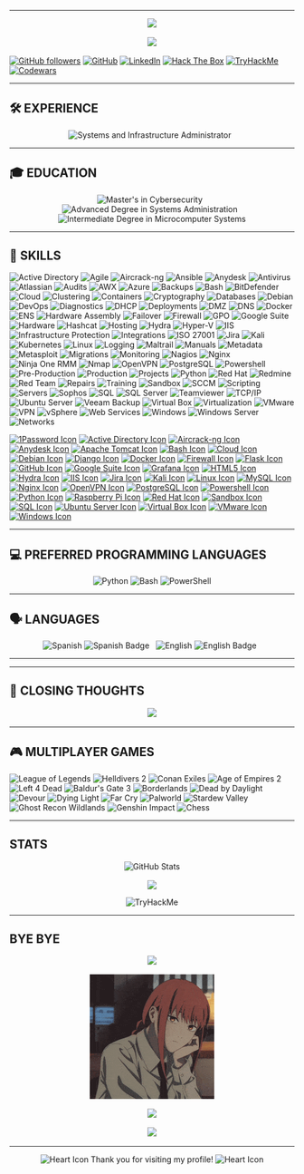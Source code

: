 <hr style="border-color:blue;">

<p align="center">
  <a href="https://www.linkedin.com/in/iceyami/">
  <img src="https://readme-typing-svg.demolab.com?font=Play&size=40&pause=1000&color=3358FF&center=true&random=true&width=700&height=79&lines=MARIA+GUTIERREZ" />
</a></p>

<p align="center">
  <a href="https://www.linkedin.com/in/iceyami/">
  <img src="https://readme-typing-svg.demolab.com?font=Play&size=20&pause=1000&color=33A1F3&center=true&random=true&width=500&height=40&lines=—+iceYami+—" />
</a></p>

[![GitHub followers](https://img.shields.io/github/followers/iceyami?style=social)](https://github.com/iceyami) [![GitHub](https://img.shields.io/badge/GitHub-iceyami-black?style=flat&logo=github)](https://github.com/iceyami) [![LinkedIn](https://img.shields.io/badge/LinkedIn-iceyami-blue?style=flat&logo=linkedin)](https://www.linkedin.com/in/iceyami) [![Hack The Box](https://img.shields.io/badge/Hack%20The%20Box-iceYami-brightgreen)](https://app.hackthebox.com/profile/iceYami) [![TryHackMe](https://img.shields.io/badge/TryHackMe-iceYami-orange)](https://tryhackme.com/p/iceYami) [![Codewars](https://img.shields.io/badge/Codewars-iceYami-brown)](https://www.codewars.com/users/iceYami)

<hr style="border-color:blue;">

## 🛠️ EXPERIENCE
<p align="center">
  <img src="https://img.shields.io/badge/SYSADMIN-Systems_and_Infrastructure_Administrator-1E90FF?style=flat&logo=tools&logoColor=white" alt="Systems and Infrastructure Administrator" /> &nbsp;
</p>

<hr style="border-color:blue;">

## 🎓 EDUCATION
<p align="center">
  <img src="https://img.shields.io/badge/Master-Cybersecurity-1E90FF?style=flat&logo=education&logoColor=white" alt="Master's in Cybersecurity" /> &nbsp;
  <img src="https://img.shields.io/badge/Advanced_Degree-Systems_Administration-1E90FF?style=flat&logo=education&logoColor=white" alt="Advanced Degree in Systems Administration" /> &nbsp;
  <img src="https://img.shields.io/badge/Intermediate_Degree-Microcomputer_Systems-1E90FF?style=flat&logo=education&logoColor=white" alt="Intermediate Degree in Microcomputer Systems" />
</p>

<hr style="border-color:blue;">

## 🔧 SKILLS

<img src="https://img.shields.io/badge/Active_Directory-0078D4?style=flat&logo=microsoft&logoColor=white" alt="Active Directory" /> <img src="https://img.shields.io/badge/Agile-FFCC00?style=flat&logo=agile&logoColor=white" alt="Agile" /> <img src="https://img.shields.io/badge/Aircrack-ng-FFAA00?style=flat&logo=aircrack-ng&logoColor=white" alt="Aircrack-ng" /> <img src="https://img.shields.io/badge/Ansible-EE0000?style=flat&logo=ansible&logoColor=white" alt="Ansible" /> <img src="https://img.shields.io/badge/Anydesk-00B1E1?style=flat&logo=anydesk&logoColor=white" alt="Anydesk" /> <img src="https://img.shields.io/badge/Antivirus-FF3333?style=flat&logo=antivirus&logoColor=white" alt="Antivirus" /> <img src="https://img.shields.io/badge/Atlassian-0052CC?style=flat&logo=atlassian&logoColor=white" alt="Atlassian" /> <img src="https://img.shields.io/badge/Audits-4C4C4C?style=flat&logo=audit&logoColor=white" alt="Audits" /> <img src="https://img.shields.io/badge/AWX-00BFFF?style=flat&logo=awx&logoColor=white" alt="AWX" /> <img src="https://img.shields.io/badge/Azure-0078D4?style=flat&logo=microsoftazure&logoColor=white" alt="Azure" /> <img src="https://img.shields.io/badge/Backups-FF8800?style=flat&logo=backup&logoColor=white" alt="Backups" /> <img src="https://img.shields.io/badge/Bash-4EAA25?style=flat&logo=gnu-bash&logoColor=white" alt="Bash" /> <img src="https://img.shields.io/badge/BitDefender-E30E3E?style=flat&logo=bitdefender&logoColor=white" alt="BitDefender" /> <img src="https://img.shields.io/badge/Cloud-00ADEF?style=flat&logo=cloud&logoColor=white" alt="Cloud" /> <img src="https://img.shields.io/badge/Clustering-0091EA?style=flat&logo=cluster&logoColor=white" alt="Clustering" /> <img src="https://img.shields.io/badge/Containers-FFBB33?style=flat&logo=docker&logoColor=white" alt="Containers" /> <img src="https://img.shields.io/badge/Cryptography-4B0082?style=flat&logo=cryptography&logoColor=white" alt="Cryptography" /> <img src="https://img.shields.io/badge/Databases-003DBA?style=flat&logo=database&logoColor=white" alt="Databases" /> <img src="https://img.shields.io/badge/Debian-A52A2A?style=flat&logo=debian&logoColor=white" alt="Debian" /> <img src="https://img.shields.io/badge/DevOps-00A8E1?style=flat&logo=devops&logoColor=white" alt="DevOps" /> <img src="https://img.shields.io/badge/Diagnostics-FF3366?style=flat&logo=diagnostics&logoColor=white" alt="Diagnostics" /> <img src="https://img.shields.io/badge/DHCP-FF6347?style=flat&logo=dhcp&logoColor=white" alt="DHCP" /> <img src="https://img.shields.io/badge/Deployments-008080?style=flat&logo=deploy&logoColor=white" alt="Deployments" /> <img src="https://img.shields.io/badge/DMZ-696969?style=flat&logo=dmz&logoColor=white" alt="DMZ" /> <img src="https://img.shields.io/badge/DNS-4B0082?style=flat&logo=dns&logoColor=white" alt="DNS" /> <img src="https://img.shields.io/badge/Docker-2496ED?style=flat&logo=docker&logoColor=white" alt="Docker" /> <img src="https://img.shields.io/badge/ENS-6A5ACD?style=flat&logo=ens&logoColor=white" alt="ENS" /> <img src="https://img.shields.io/badge/Hardware_Assembly-2E8B57?style=flat&logo=hardware&logoColor=white" alt="Hardware Assembly" /> <img src="https://img.shields.io/badge/Failover-FF4500?style=flat&logo=failover&logoColor=white" alt="Failover" /> <img src="https://img.shields.io/badge/Firewall-FF3C00?style=flat&logo=firewall&logoColor=white" alt="Firewall" /> <img src="https://img.shields.io/badge/GPO-2E2E2E?style=flat&logo=gpo&logoColor=white" alt="GPO" /> <img src="https://img.shields.io/badge/Google_Suite-4285F4?style=flat&logo=google&logoColor=white" alt="Google Suite" /> <img src="https://img.shields.io/badge/Hardware-9B59B6?style=flat&logo=hardware&logoColor=white" alt="Hardware" /> <img src="https://img.shields.io/badge/Hashcat-FF5722?style=flat&logo=hashcat&logoColor=white" alt="Hashcat" /> <img src="https://img.shields.io/badge/Hosting-008000?style=flat&logo=hosting&logoColor=white" alt="Hosting" /> <img src="https://img.shields.io/badge/Hydra-008080?style=flat&logo=hydra&logoColor=white" alt="Hydra" /> <img src="https://img.shields.io/badge/Hyper-V-FF4500?style=flat&logo=microsoft&logoColor=white" alt="Hyper-V" /> <img src="https://img.shields.io/badge/IIS-FF0044?style=flat&logo=microsoft&logoColor=white" alt="IIS" /> <img src="https://img.shields.io/badge/Infrastructure_Protection-0066CC?style=flat&logo=protection&logoColor=white" alt="Infrastructure Protection" /> <img src="https://img.shields.io/badge/Integrations-3C3C3C?style=flat&logo=integrations&logoColor=white" alt="Integrations" /> <img src="https://img.shields.io/badge/ISO_27001-FFCC00?style=flat&logo=iso&logoColor=white" alt="ISO 27001" /> <img src="https://img.shields.io/badge/Jira-0052CC?style=flat&logo=jira&logoColor=white" alt="Jira" /> <img src="https://img.shields.io/badge/Kali-00A8E1?style=flat&logo=kali-linux&logoColor=white" alt="Kali" /> <img src="https://img.shields.io/badge/Kubernetes-326CE5?style=flat&logo=kubernetes&logoColor=white" alt="Kubernetes" /> <img src="https://img.shields.io/badge/Linux-FCC624?style=flat&logo=linux&logoColor=white" alt="Linux" /> <img src="https://img.shields.io/badge/Logging-FF5722?style=flat&logo=logging&logoColor=white" alt="Logging" /> <img src="https://img.shields.io/badge/Maltrail-8A2BE2?style=flat&logo=maltrail&logoColor=white" alt="Maltrail" /> <img src="https://img.shields.io/badge/Manuals-8B4513?style=flat&logo=manual&logoColor=white" alt="Manuals" /> <img src="https://img.shields.io/badge/Metadata-6A5ACD?style=flat&logo=metadata&logoColor=white" alt="Metadata" /> <img src="https://img.shields.io/badge/Metasploit-DC3522?style=flat&logo=metasploit&logoColor=white" alt="Metasploit" /> <img src="https://img.shields.io/badge/Migrations-FFD700?style=flat&logo=migration&logoColor=white" alt="Migrations" /> <img src="https://img.shields.io/badge/Monitoring-1E90FF?style=flat&logo=monitoring&logoColor=white" alt="Monitoring" /> <img src="https://img.shields.io/badge/Nagios-000000?style=flat&logo=nagios&logoColor=white" alt="Nagios" /> <img src="https://img.shields.io/badge/Nginx-009639?style=flat&logo=nginx&logoColor=white" alt="Nginx" /> <img src="https://img.shields.io/badge/Ninja_One_RMM-FF9B00?style=flat&logo=ninjaone&logoColor=white" alt="Ninja One RMM" /> <img src="https://img.shields.io/badge/Nmap-2D8CFF?style=flat&logo=nmap&logoColor=white" alt="Nmap" /> <img src="https://img.shields.io/badge/OpenVPN-0A84DE?style=flat&logo=openvpn&logoColor=white" alt="OpenVPN" /> <img src="https://img.shields.io/badge/PostgreSQL-4169E1?style=flat&logo=postgresql&logoColor=white" alt="PostgreSQL" /> <img src="https://img.shields.io/badge/Powershell-012456?style=flat&logo=powershell&logoColor=white" alt="Powershell" /> <img src="https://img.shields.io/badge/Pre-Production-FFBB33?style=flat&logo=preproduction&logoColor=white" alt="Pre-Production" /> <img src="https://img.shields.io/badge/Production-28B463?style=flat&logo=production&logoColor=white" alt="Production" /> <img src="https://img.shields.io/badge/Projects-FF8000?style=flat&logo=project&logoColor=white" alt="Projects" /> <img src="https://img.shields.io/badge/Python-3776AB?style=flat&logo=python&logoColor=white" alt="Python" /> <img src="https://img.shields.io/badge/Red_Hat-CC0000?style=flat&logo=redhat&logoColor=white" alt="Red Hat" /> <img src="https://img.shields.io/badge/Redmine-330000?style=flat&logo=redmine&logoColor=white" alt="Redmine" /> <img src="https://img.shields.io/badge/Red_Team-DC0000?style=flat&logo=redteam&logoColor=white" alt="Red Team" /> <img src="https://img.shields.io/badge/Repairs-FFB6C1?style=flat&logo=repair&logoColor=white" alt="Repairs" /> <img src="https://img.shields.io/badge/Training-FFD700?style=flat&logo=training&logoColor=white" alt="Training" /> <img src="https://img.shields.io/badge/Sandbox-F0E68C?style=flat&logo=sandbox&logoColor=white" alt="Sandbox" /> <img src="https://img.shields.io/badge/SCCM-1D1D1D?style=flat&logo=microsoft&logoColor=white" alt="SCCM" /> <img src="https://img.shields.io/badge/Scripting-FF5722?style=flat&logo=scripting&logoColor=white" alt="Scripting" /> <img src="https://img.shields.io/badge/Servers-7D7D7D?style=flat&logo=server&logoColor=white" alt="Servers" /> <img src="https://img.shields.io/badge/Sophos-0072C6?style=flat&logo=sophos&logoColor=white" alt="Sophos" /> <img src="https://img.shields.io/badge/SQL-00758F?style=flat&logo=sql&logoColor=white" alt="SQL" /> <img src="https://img.shields.io/badge/SQL_Server-CC2927?style=flat&logo=microsoftsqlserver&logoColor=white" alt="SQL Server" /> <img src="https://img.shields.io/badge/Teamviewer-0078D7?style=flat&logo=teamviewer&logoColor=white" alt="Teamviewer" /> <img src="https://img.shields.io/badge/TCP/IP-0066CC?style=flat&logo=tcp&logoColor=white" alt="TCP/IP" /> <img src="https://img.shields.io/badge/Ubuntu_Server-E95420?style=flat&logo=ubuntu&logoColor=white" alt="Ubuntu Server" /> <img src="https://img.shields.io/badge/Veeam_Backup-00BFFF?style=flat&logo=veeam&logoColor=white" alt="Veeam Backup" /> <img src="https://img.shields.io/badge/Virtual_Box-FF4E00?style=flat&logo=virtualbox&logoColor=white" alt="Virtual Box" /> <img src="https://img.shields.io/badge/Virtualization-00A8E1?style=flat&logo=virtualization&logoColor=white" alt="Virtualization" /> <img src="https://img.shields.io/badge/VMware-0071A8?style=flat&logo=vmware&logoColor=white" alt="VMware" /> <img src="https://img.shields.io/badge/VPN-FF0080?style=flat&logo=vpn&logoColor=white" alt="VPN" /> <img src="https://img.shields.io/badge/vSphere-0072C6?style=flat&logo=vmware&logoColor=white" alt="vSphere" /> <img src="https://img.shields.io/badge/Web_Services-00A8E1?style=flat&logo=webservices&logoColor=white" alt="Web Services" /> <img src="https://img.shields.io/badge/Windows-0078D4?style=flat&logo=microsoft&logoColor=white" alt="Windows" /> <img src="https://img.shields.io/badge/Windows_Server-0078D4?style=flat&logo=microsoft&logoColor=white" alt="Windows Server" /> <img src="https://img.shields.io/badge/Networks-1E90FF?style=flat&logo=network&logoColor=white" alt="Networks" />

[![1Password Icon](https://img.icons8.com/color/32/000000/1password.png)](https://1password.com/)
[![Active Directory Icon](https://img.icons8.com/color/32/000000/active-directory.png)](https://www.microsoft.com/en-us/cloud-platform/active-directory)
[![Aircrack-ng Icon](https://img.icons8.com/color/32/000000/wifi-router.png)](https://www.aircrack-ng.org/)
[![Anydesk Icon](https://img.icons8.com/color/32/000000/anydesk.png)](https://www.anydesk.com/)
[![Apache Tomcat Icon](https://img.icons8.com/color/48/000000/tomcat.png)](https://tomcat.apache.org/)
[![Bash Icon](https://img.icons8.com/plasticine/48/000000/bash.png)](https://www.gnu.org/software/bash/)
[![Cloud Icon](https://img.icons8.com/color/48/000000/cloud.png)](https://en.wikipedia.org/wiki/Cloud_computing)
[![Debian Icon](https://img.icons8.com/color/48/000000/debian.png)](https://www.debian.org/)
[![Django Icon](https://img.icons8.com/color/48/000000/django.png)](https://www.djangoproject.com/)
[![Docker Icon](https://img.icons8.com/color/48/000000/docker.png)](https://www.docker.com/)
[![Firewall Icon](https://img.icons8.com/color/32/000000/firewall.png)](https://en.wikipedia.org/wiki/Firewall_(computing))
[![Flask Icon](https://img.icons8.com/color/48/000000/flask.png)](https://flask.palletsprojects.com/)
[![GitHub Icon](https://img.icons8.com/fluent/48/000000/github.png)](https://github.com/)
[![Google Suite Icon](https://img.icons8.com/color/32/000000/google-logo.png)](https://gsuite.google.com/)
[![Grafana Icon](https://img.icons8.com/color/32/000000/grafana.png)](https://grafana.com/)
[![HTML5 Icon](https://img.icons8.com/color/48/000000/html-5.png)](https://developer.mozilla.org/en-US/docs/Web/Guide/HTML/HTML5)
[![Hydra Icon](https://img.icons8.com/color/32/000000/hydra.png)](https://tools.kali.org/password-attacks/hydra)
[![IIS Icon](https://img.icons8.com/color/32/000000/server.png)](https://www.iis.net/)
[![Jira Icon](https://img.icons8.com/color/48/000000/jira.png)](https://www.atlassian.com/software/jira)
[![Kali Icon](https://img.icons8.com/color/48/000000/kali-linux.png)](https://www.kali.org/)
[![Linux Icon](https://img.icons8.com/color/48/000000/linux.png)](https://www.linux.org/)
[![MySQL Icon](https://img.icons8.com/ios-filled/50/000000/mysql-logo.png)](https://www.mysql.com/)
[![Nginx Icon](https://img.icons8.com/color/48/000000/nginx.png)](https://www.nginx.com/)
[![OpenVPN Icon](https://img.icons8.com/color/48/000000/openvpn.png)](https://openvpn.net/)
[![PostgreSQL Icon](https://img.icons8.com/color/48/000000/postgreesql.png)](https://www.postgresql.org/)
[![Powershell Icon](https://img.icons8.com/color/48/000000/powershell.png)](https://docs.microsoft.com/en-us/powershell/)
[![Python Icon](https://img.icons8.com/color/48/000000/python.png)](https://www.python.org/)
[![Raspberry Pi Icon](https://img.icons8.com/color/48/000000/raspberry-pi.png)](https://www.raspberrypi.org/)
[![Red Hat Icon](https://img.icons8.com/color/48/000000/red-hat.png)](https://www.redhat.com/)
[![Sandbox Icon](https://img.icons8.com/color/48/000000/sandbox.png)](https://en.wikipedia.org/wiki/Sandbox_(software_development))
[![SQL Icon](https://img.icons8.com/color/48/000000/sql.png)](https://en.wikipedia.org/wiki/SQL)
[![Ubuntu Server Icon](https://img.icons8.com/color/48/000000/ubuntu.png)](https://ubuntu.com/server)
[![Virtual Box Icon](https://img.icons8.com/color/48/000000/virtualbox.png)](https://www.virtualbox.org/)
[![VMware Icon](https://img.icons8.com/color/48/000000/vmware.png)](https://www.vmware.com/)
[![Windows Icon](https://img.icons8.com/color/48/000000/windows-10.png)](https://www.microsoft.com/en-us/windows)

<hr style="border-color:blue;">

## 💻 PREFERRED PROGRAMMING LANGUAGES

<p align="center">
  <img src="https://img.shields.io/badge/Python-3776AB?style=flat&logo=python&logoColor=white" alt="Python" />
  <img src="https://img.shields.io/badge/Bash-4EAA25?style=flat&logo=gnu-bash&logoColor=white" alt="Bash" />
  <img src="https://img.shields.io/badge/PowerShell-5391FE?style=flat&logo=powershell&logoColor=white" alt="PowerShell" />
</p>


<hr style="border-color:blue;">

## 🗣️ LANGUAGES

<p align="center">
  <img src="https://img.icons8.com/color/48/000000/spain.png" alt="Spanish"> 
  <img src="https://img.shields.io/badge/Spanish-1E90FF?style=flat&logo=language&logoColor=white" alt="Spanish Badge" /> &nbsp;
  <img src="https://img.icons8.com/color/48/000000/usa.png" alt="English"> 
  <img src="https://img.shields.io/badge/English-1E90FF?style=flat&logo=language&logoColor=white" alt="English Badge" /> &nbsp;
</p>


<hr style="border-color:blue;">
<p></p>

<hr style="border-color:blue;">

## 📖 CLOSING THOUGHTS

<p align="center">
  <a href="https://www.linkedin.com/in/iceyami/">
    <img src="https://readme-typing-svg.demolab.com?font=Play&size=14&pause=500&color=FF5733&center=true&width=500&height=40&lines=Feel+free+to+reach+out+to+me!&random=true" />
  </a>
</p>

<hr style="border-color:blue;">

## 🎮 MULTIPLAYER GAMES
<p>
  <img src="https://img.shields.io/badge/League_of_Legends-1E90FF?style=flat&logo=riotgames&logoColor=white" alt="League of Legends" />
  <img src="https://img.shields.io/badge/Helldivers_2-565656?style=flat&logo=gamepad&logoColor=white" alt="Helldivers 2" />
  <img src="https://img.shields.io/badge/Conan_Exiles-DA582D?style=flat&logo=conan-exiles&logoColor=white" alt="Conan Exiles" />
  <img src="https://img.shields.io/badge/Age_of_Empires_II-7E4B3A?style=flat&logo=age-of-empires&logoColor=white" alt="Age of Empires 2" />
  <img src="https://img.shields.io/badge/Left_4_Dead-4E8B38?style=flat&logo=left-4-dead&logoColor=white" alt="Left 4 Dead" />
  <img src="https://img.shields.io/badge/Baldurs_Gate_3-7F2F3D?style=flat&logo=baldurs-gate&logoColor=white" alt="Baldur's Gate 3" />
  <img src="https://img.shields.io/badge/Borderlands-9F7C4B?style=flat&logo=borderlands&logoColor=white" alt="Borderlands" />
  <img src="https://img.shields.io/badge/Dead_by_Daylight-9C1F25?style=flat&logo=dead-by-daylight&logoColor=white" alt="Dead by Daylight" />
  <img src="https://img.shields.io/badge/Devour-6A2C2E?style=flat&logo=devour&logoColor=white" alt="Devour" />
  <img src="https://img.shields.io/badge/Dying_Light-FFBF00?style=flat&logo=dying-light&logoColor=black" alt="Dying Light" />
  <img src="https://img.shields.io/badge/Far_Cry-FF6A00?style=flat&logo=far-cry&logoColor=white" alt="Far Cry" />
  <img src="https://img.shields.io/badge/Palworld-5B94FF?style=flat&logo=palworld&logoColor=white" alt="Palworld" />
  <img src="https://img.shields.io/badge/Stardew_Valley-4EAA7C?style=flat&logo=stardew-valley&logoColor=white" alt="Stardew Valley" />
  <img src="https://img.shields.io/badge/Ghost_Recon_Wildlands-7A8DFF?style=flat&logo=ghost-recon&logoColor=white" alt="Ghost Recon Wildlands" />
  <img src="https://img.shields.io/badge/Genshin_Impact-4B9CD3?style=flat&logo=genshin-impact&logoColor=white" alt="Genshin Impact" />
  <img src="https://img.shields.io/badge/Chess-000000?style=flat&logo=chess&logoColor=white" alt="Chess" />
</p>

<hr style="border-color:blue;">

## STATS

<p align="center">
      <img src="https://github-readme-stats.vercel.app/api?username=iceyami&theme=transparent&show_icons=true" alt="GitHub Stats">
      <a href="https://github.com/iceyami/github-readme-stats">
      </a>
</p>

<p align="center">
<a href="https://github.com/iceYami/iceYami">
  <img align="center" src="https://github-readme-stats.vercel.app/api/top-langs/?username=iceYami&theme=dark&langs_count=10" />
</a></p>

<p align="center">
  <img src="https://tryhackme-badges.s3.amazonaws.com/iceYami.png" alt="TryHackMe">
</p>

<hr style="border-color:blue;">

## BYE BYE

<p align="center">
    <img src="https://wallpapercave.com/wp/wp10468266.jpg">
</p>

<p align="center">
  <a href="https://www.linkedin.com/in/iceyami/">
    <img src="https://raw.githubusercontent.com/iceYami/Almacen/main/MakimaTalking.gif" />
  </a>
</p>

<p align="center">
  <a href="https://www.linkedin.com/in/iceyami/">
    <img src="https://readme-typing-svg.demolab.com?font=Fira+Code&size=11&pause=1000&random=false&width=700&height=100&lines=%22When+you+talk+about+%E2%80%9Cnecessary+evil,%E2%80%9D+you%E2%80%99re+using+that+term+to+justify+the+bad+things+you+do.%22" />
  </a>
</p>


<p align="center">
  <a href="https://www.linkedin.com/in/iceyami/">
    <img src="https://raw.githubusercontent.com/iceYami/Warehouse/main/Jamming.gif" width="400" />
  </a>
</p>

<hr style="border-color:blue;">
<p></p>

<p align="center">
  <img src="https://img.icons8.com/fluency/48/000000/like.png" alt="Heart Icon"> Thank you for visiting my profile! <img src="https://img.icons8.com/fluency/48/000000/like.png" alt="Heart Icon">
</p>
